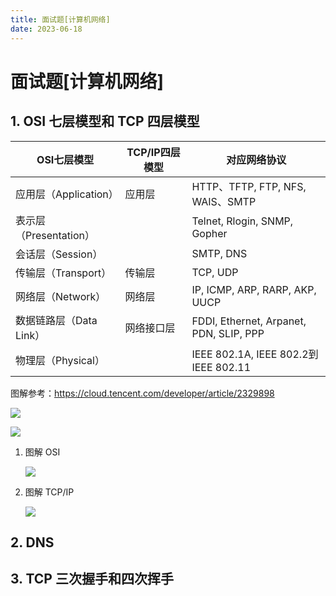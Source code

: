 ```yaml
---
title: 面试题[计算机网络]
date: 2023-06-18
---
```


# 面试题[计算机网络]



## 1. OSI 七层模型和 TCP 四层模型

| OSI七层模型             | TCP/IP四层模型 | 对应网络协议                            |
| ----------------------- | -------------- | --------------------------------------- |
| 应用层（Application）   | 应用层         | HTTP、TFTP, FTP, NFS, WAIS、SMTP        |
| 表示层（Presentation）  |                | Telnet, Rlogin, SNMP, Gopher            |
| 会话层（Session）       |                | SMTP, DNS                               |
| 传输层（Transport）     | 传输层         | TCP, UDP                                |
| 网络层（Network）       | 网络层         | IP, ICMP, ARP, RARP, AKP, UUCP          |
| 数据链路层（Data Link） | 网络接口层     | FDDI, Ethernet, Arpanet, PDN, SLIP, PPP |
| 物理层（Physical）      |                | IEEE 802.1A, IEEE 802.2到IEEE 802.11    |

图解参考：https://cloud.tencent.com/developer/article/2329898

![](https://note.youdao.com/yws/api/personal/file/WEB2ed03831453c342fa8aad8d5f06daf1d?method=download&shareKey=017b023789b7512a65342acd28edafa6)



![](https://note.youdao.com/yws/api/personal/file/WEB3a06181a4f07feacfb250c43d025ffaa?method=download&shareKey=429448162fab4bbeef58ed5ee05c616b)

1. 图解 OSI

   ![](https://note.youdao.com/yws/api/personal/file/WEB066b46b76df024f7f0aceb6b8f509121?method=download&shareKey=41a3717a846a8ace26dba158ec275f86)

2. 图解 TCP/IP

   ![](https://note.youdao.com/yws/api/personal/file/WEB034f9b2586796edd886b3d032864eb32?method=download&shareKey=5b7e746299fb08cbbc06caac4e682c66)



## 2. DNS





## 3. TCP 三次握手和四次挥手





